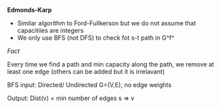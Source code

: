 **Edmonds-Karp**

-  Similar algorithm to Ford-Fullkerson but we do not assume that
   capacitiies are integers
-  We only use BFS (not DFS) to check fot s-t path in G^f^

*Fact*

Every time we find a path and min capacity along the path, we remove at
least one edge (others can be added but it is irrelavant)

BFS input: Directed/ Undirected G=(V,E), no edge weights

Output: Dist(v) = min number of edges s => v
